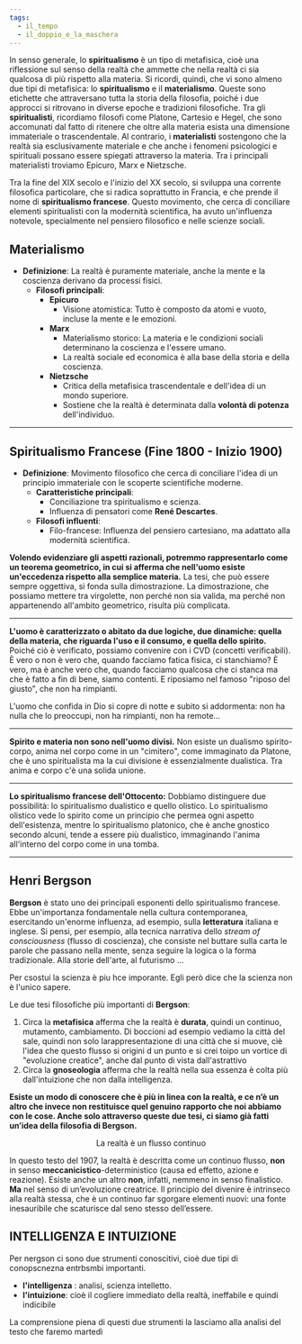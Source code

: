 ```yaml
---
tags:
  - il_tempo
  - il_doppio_e_la_maschera
---
```

In senso generale, lo **spiritualismo** è un tipo di metafisica, cioè una riflessione sul senso della realtà che ammette che nella realtà ci sia qualcosa di più rispetto alla materia. Si ricordi, quindi, che vi sono almeno due tipi di metafisica: lo **spiritualismo** e il **materialismo**. Queste sono etichette che attraversano tutta la storia della filosofia, poiché i due approcci si ritrovano in diverse epoche e tradizioni filosofiche. Tra gli **spiritualisti**, ricordiamo filosofi come Platone, Cartesio e Hegel, che sono accomunati dal fatto di ritenere che oltre alla materia esista una dimensione immateriale o trascendentale. Al contrario, i **materialisti** sostengono che la realtà sia esclusivamente materiale e che anche i fenomeni psicologici e spirituali possano essere spiegati attraverso la materia. Tra i principali materialisti troviamo Epicuro, Marx e Nietzsche.

Tra la fine del XIX secolo e l'inizio del XX secolo, si sviluppa una corrente filosofica particolare, che si radica soprattutto in Francia, e che prende il nome di **spiritualismo francese**. Questo movimento, che cerca di conciliare elementi spiritualisti con la modernità scientifica, ha avuto un'influenza notevole, specialmente nel pensiero filosofico e nelle scienze sociali.

## Materialismo
- **Definizione**: La realtà è puramente materiale, anche la mente e la coscienza derivano da processi fisici.
  - **Filosofi principali**:
    - **Epicuro**
      - Visione atomistica: Tutto è composto da atomi e vuoto, incluse la mente e le emozioni.
    - **Marx**
      - Materialismo storico: La materia e le condizioni sociali determinano la coscienza e l'essere umano.
      - La realtà sociale ed economica è alla base della storia e della coscienza.
    - **Nietzsche**
      - Critica della metafisica trascendentale e dell'idea di un mondo superiore.
      - Sostiene che la realtà è determinata dalla **volontà di potenza** dell'individuo.

---

## Spiritualismo Francese (Fine 1800 - Inizio 1900)
- **Definizione**: Movimento filosofico che cerca di conciliare l'idea di un principio immateriale con le scoperte scientifiche moderne.
  - **Caratteristiche principali**:
    - Conciliazione tra spiritualismo e scienza.
    - Influenza di pensatori come **René Descartes**.
  - **Filosofi influenti**:
    - Filo-francese: Influenza del pensiero cartesiano, ma adattato alla modernità scientifica.


**Volendo evidenziare gli aspetti razionali, potremmo rappresentarlo come un teorema geometrico, in cui si afferma che nell'uomo esiste un'eccedenza rispetto alla semplice materia.** La tesi, che può essere sempre oggettiva, si fonda sulla dimostrazione. La dimostrazione, che possiamo mettere tra virgolette, non perché non sia valida, ma perché non appartenendo all'ambito geometrico, risulta più complicata.

---

**L'uomo è caratterizzato o abitato da due logiche, due dinamiche: quella della materia, che riguarda l'uso e il consumo, e quella dello spirito.** Poiché ciò è verificato, possiamo convenire con i CVD (concetti verificabili). È vero o non è vero che, quando facciamo fatica fisica, ci stanchiamo? È vero, ma è anche vero che, quando facciamo qualcosa che ci stanca ma che è fatto a fin di bene, siamo contenti. E riposiamo nel famoso "riposo del giusto", che non ha rimpianti.

L'uomo che confida in Dio si copre di notte e subito si addormenta: non ha nulla che lo preoccupi, non ha rimpianti, non ha remote…

---

**Spirito e materia non sono nell'uomo divisi.** Non esiste un dualismo spirito-corpo, anima nel corpo come in un "cimitero", come immaginato da Platone, che è uno spiritualista ma la cui divisione è essenzialmente dualistica. Tra anima e corpo c'è una solida unione.

---

**Lo spiritualismo francese dell'Ottocento:** Dobbiamo distinguere due possibilità: lo spiritualismo dualistico e quello olistico. Lo spiritualismo olistico vede lo spirito come un principio che permea ogni aspetto dell'esistenza, mentre lo spiritualismo platonico, che è anche gnostico secondo alcuni, tende a essere più dualistico, immaginando l'anima all'interno del corpo come in una tomba.

---
## Henri Bergson

**Bergson** è stato uno dei principali esponenti dello spiritualismo francese. Ebbe un'importanza fondamentale nella cultura contemporanea, esercitando un'enorme influenza, ad esempio, sulla **letteratura** italiana e inglese. Si pensi, per esempio, alla tecnica narrativa dello _stream of consciousness_ (flusso di coscienza), che consiste nel buttare sulla carta le parole che passano nella mente, senza seguire la logica o la forma tradizionale.  Alla storie dell'arte, al futurismo …

Per csostui la scienza è piu hce imporante. Egli però dice che la scienza non è l'unico sapere. 

Le due tesi filosofiche più importanti di **Bergson**:

1. Circa la **metafisica** afferma che la realtà è **durata**, quindi un continuo, mutamento, cambiamento. Di boccioni ad esempio vediamo la città del sale, quindi non solo larappresentazione di una città che si muove, cìè l'idea che questo flusso si origini d un punto e si crei toipo un vortice di "evoluzione creatice", anche dal punto di vista dall'astrattivo 
2. Circa la **gnoseologia** afferma che la realtà nella sua essenza è colta più dall'intuizione che non dalla intelligenza. 


**Esiste un modo di conoscere che è più in linea con la realtà, e ce n’è un altro che invece non restituisce quel genuino rapporto che noi abbiamo con le cose. Anche solo attraverso queste due tesi, ci siamo già fatti un’idea della filosofia di Bergson.**

<center>La realtà è un flusso continuo</center>

In questo testo del 1907, la realtà è descritta come un continuo flusso, **non** in senso **meccanicistico**-deterministico (causa ed effetto, azione e reazione). Esiste anche un altro **non**, infatti, nemmeno in senso finalistico. **Ma** nel senso di un’evoluzione creatrice. Il principio del divenire è intrinseco alla realtà stessa, che è un continuo far sgorgare elementi nuovi: una fonte inesauribile che scaturisce dal seno stesso dell’essere.
## INTELLIGENZA E INTUIZIONE

Per nergson ci sono due strumenti conoscitivi, cioè due tipi di  conopscnezna entrbsmbi importanti.

 -   **l'intelligenza** : analisi, scienza intelletto. 
 -   **l'intuizione**: cioè il cogliere immediato della realtà, ineffabile e quindi indicibile

La comprensione piena di questi due strumenti la lasciamo alla analisi del testo che faremo martedì

